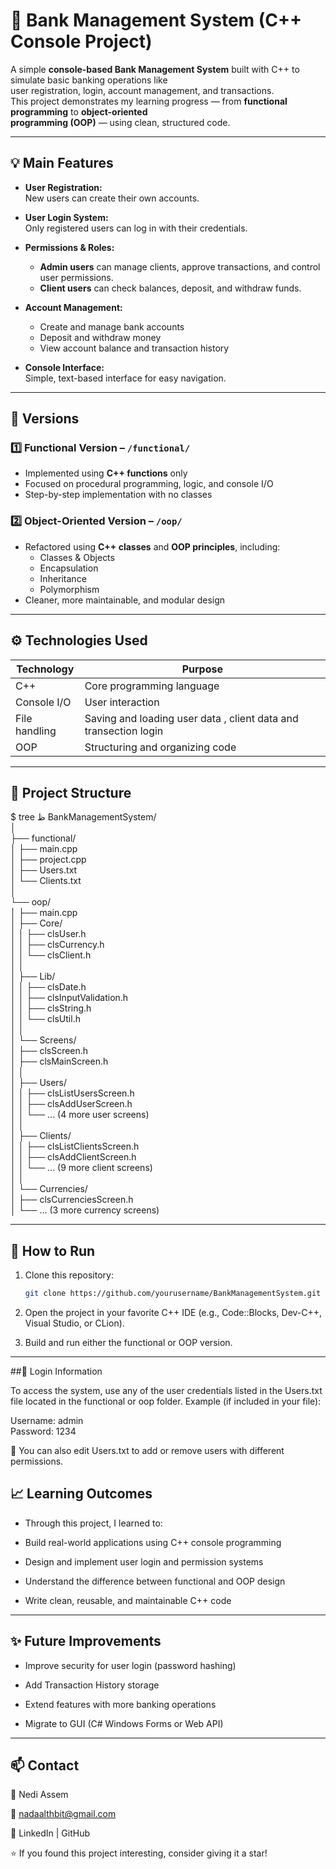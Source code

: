 # 🏦 Bank Management System (C++ Console Project)

A simple **console-based Bank Management System** built with C++ to simulate basic banking operations like   
user registration, login, account management, and transactions.   
This project demonstrates my learning progress — from **functional programming** to **object-oriented   
programming (OOP)** — using clean, structured code.

---

## 💡 Main Features

- **User Registration:**  
  New users can create their own accounts.

- **User Login System:**  
  Only registered users can log in with their credentials.

- **Permissions & Roles:**  
  - **Admin users** can manage clients, approve transactions, and control user permissions.  
  - **Client users** can check balances, deposit, and withdraw funds.

- **Account Management:**  
  - Create and manage bank accounts  
  - Deposit and withdraw money  
  - View account balance and transaction history  

- **Console Interface:**  
  Simple, text-based interface for easy navigation.


---


## 🧩 Versions

### 1️⃣ Functional Version – `/functional/`
- Implemented using **C++ functions** only  
- Focused on procedural programming, logic, and console I/O  
- Step-by-step implementation with no classes  

### 2️⃣ Object-Oriented Version – `/oop/`
- Refactored using **C++ classes** and **OOP principles**, including:  
  - Classes & Objects  
  - Encapsulation  
  - Inheritance  
  - Polymorphism  
- Cleaner, more maintainable, and modular design  

---


## ⚙️ Technologies Used

| Technology | Purpose |
|-------------|----------|
| C++ | Core programming language |
| Console I/O | User interaction |
| File handling | Saving and loading user data , client data and transection login |
| OOP | Structuring and organizing code |

---


## 📂 Project Structure
$ tree
ظ
BankManagementSystem/   
│   
├── functional/   
│   ├── main.cpp   
│   ├── project.cpp   
│   ├── Users.txt   
│   └── Clients.txt   
│   
└── oop/   
│     ├── main.cpp   
│     ├── Core/    
│     │      ├── clsUser.h    
│     │      ├── clsCurrency.h   
│     │      └── clsClient.h  
│     │                     
│     ├── Lib/   
│     │      ├── clsDate.h   
│     │      ├── clsInputValidation.h    
│     │      ├── clsString.h   
│     │      └── clsUtil.h  
│     │       
│     └── Screens/   
│             ├── clsScreen.h   
│             ├── clsMainScreen.h   
│             │            
│             ├── Users/       
│             │        ├── clsListUsersScreen.h   
│             │        ├── clsAddUserScreen.h   
│             │        └── ... (4 more user screens)   
│             │         
│             ├── Clients/    
│             │        ├── clsListClientsScreen.h   
│             │        ├── clsAddClientScreen.h    
│             │        └── ... (9 more client screens)   
│             │           
│             └── Currencies/    
│                      ├── clsCurrenciesScreen.h    
│                      └── ... (3 more currency screens)  

---


## 🚀 How to Run

1. Clone this repository:
   ```bash
   git clone https://github.com/yourusername/BankManagementSystem.git

2. Open the project in your favorite C++ IDE (e.g., Code::Blocks, Dev-C++, Visual Studio, or CLion).

3. Build and run either the functional or OOP version.

---

##🔑 Login Information

To access the system, use any of the user credentials listed in the Users.txt file located in the functional or oop folder.
Example (if included in your file):  
   
Username: admin  
Password: 1234   
   
   
📄 You can also edit Users.txt to add or remove users with different permissions.

## 📈 Learning Outcomes

- Through this project, I learned to:

- Build real-world applications using C++ console programming

- Design and implement user login and permission systems

- Understand the difference between functional and OOP design

- Write clean, reusable, and maintainable C++ code

---


## ✨ Future Improvements

- Improve security for user login (password hashing)

- Add Transaction History storage

- Extend features with more banking operations

- Migrate to GUI (C# Windows Forms or Web API)

---

## 📫 Contact

👤 Nedi Assem

📧 nadaalthbit@gmail.com

💼 LinkedIn
 | GitHub

⭐ If you found this project interesting, consider giving it a star!

